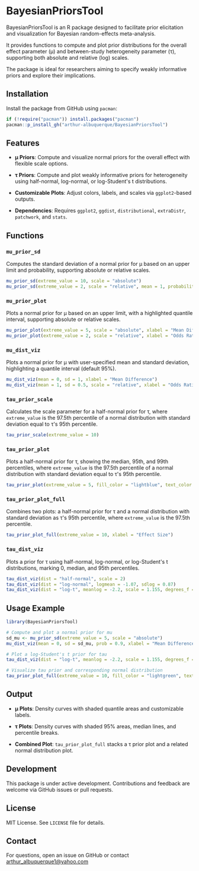 # BayesianPriorsTool

BayesianPriorsTool is an R package designed to facilitate
prior elicitation and visualization for Bayesian random-effects meta-analysis.

It provides functions to compute and plot prior distributions for the overall
effect parameter (μ) and between-study heterogeneity parameter (τ), supporting
both absolute and relative (log) scales.

The package is ideal for researchers aiming to specify weakly informative priors
and explore their implications.

## Installation

Install the package from GitHub using `pacman`:

```R 
if (!require("pacman")) install.packages("pacman")
pacman::p_install_gh("arthur-albuquerque/BayesianPriorsTool")
```

## Features
- **μ Priors**: Compute and visualize normal priors for the overall effect with
flexible scale options.

- **τ Priors**: Compute and plot weakly informative priors for heterogeneity
using half-normal, log-normal, or log-Student's t distributions.

- **Customizable Plots**: Adjust colors, labels, and scales via `ggplot2`-based
outputs.

- **Dependencies**: Requires `ggplot2`, `ggdist`, `distributional`, `extraDistr`,
`patchwork`, and `stats`.

## Functions

### `mu_prior_sd`

Computes the standard deviation of a normal prior for μ based on an upper limit
and probability, supporting absolute or relative scales.

```R 
mu_prior_sd(extreme_value = 10, scale = "absolute")
mu_prior_sd(extreme_value = 2, scale = "relative", mean = 1, probability = 0.9)
``` 

### `mu_prior_plot`

Plots a normal prior for μ based on an upper limit, with a highlighted quantile
interval, supporting absolute or relative scales.

```R
mu_prior_plot(extreme_value = 5, scale = "absolute", xlabel = "Mean Difference")
mu_prior_plot(extreme_value = 2, scale = "relative", xlabel = "Odds Ratio")
```

### `mu_dist_viz`

Plots a normal prior for μ with user-specified mean and standard deviation,
highlighting a quantile interval (default 95%).

```R
mu_dist_viz(mean = 0, sd = 1, xlabel = "Mean Difference")
mu_dist_viz(mean = 1, sd = 0.5, scale = "relative", xlabel = "Odds Ratio")
```

### `tau_prior_scale` 

Calculates the scale parameter for a half-normal prior for τ, where `extreme_value`
is the 97.5th percentile of a normal distribution with standard deviation equal
to τ's 95th percentile.

```R
tau_prior_scale(extreme_value = 10)
```

### `tau_prior_plot`

Plots a half-normal prior for τ, showing the median, 95th, and 99th percentiles,
where `extreme_value` is the 97.5th percentile of a normal distribution with
standard deviation equal to τ's 95th percentile.

```R
tau_prior_plot(extreme_value = 5, fill_color = "lightblue", text_color = "black")
```

### `tau_prior_plot_full`
Combines two plots: a half-normal prior for τ and a normal distribution with
standard deviation as τ's 95th percentile, where `extreme_value` is the 97.5th
percentile.

```R
tau_prior_plot_full(extreme_value = 10, xlabel = "Effect Size")
```

### `tau_dist_viz`
Plots a prior for τ using half-normal, log-normal, or log-Student's t distributions,
marking 0, median, and 95th percentiles.

```R
tau_dist_viz(dist = "half-normal", scale = 2)
tau_dist_viz(dist = "log-normal", logmean = -1.07, sdlog = 0.87)
tau_dist_viz(dist = "log-t", meanlog = -2.2, scale = 1.155, degrees_f = 5)
```

## Usage Example
```R
library(BayesianPriorsTool)

# Compute and plot a normal prior for mu
sd_mu <- mu_prior_sd(extreme_value = 5, scale = "absolute")
mu_dist_viz(mean = 0, sd = sd_mu, prob = 0.9, xlabel = "Mean Difference", inner_color = "purple")

# Plot a log-Student's t prior for tau
tau_dist_viz(dist = "log-t", meanlog = -2.2, scale = 1.155, degrees_f = 5, fill_color = "blue", text_color = "white" )

# Visualize tau prior and corresponding normal distribution
tau_prior_plot_full(extreme_value = 10, fill_color = "lightgreen", text_color = "black", xlabel = "Effect Size", inner_color = "pink" )
```

## Output
- **μ Plots**: Density curves with shaded quantile areas and customizable labels.

- **τ Plots**: Density curves with shaded 95% areas, median lines, and percentile breaks. 

- **Combined Plot**: `tau_prior_plot_full` stacks a τ prior plot and a related
normal distribution plot.

## Development

This package is under active development. Contributions and feedback are welcome
via GitHub issues or pull requests.

## License

MIT License. See `LICENSE` file for details.

## Contact 

For questions, open an issue on GitHub or contact arthur_albuquerque1@yahoo.com





